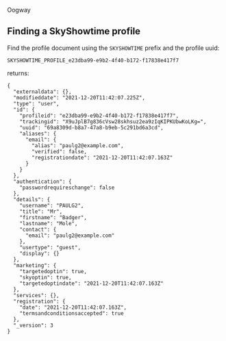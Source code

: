 Oogway

## Finding a SkyShowtime profile

Find the profile document using the `SKYSHOWTIME` prefix and the profile uuid:

`SKYSHOWTIME_PROFILE_e23dba99-e9b2-4f40-b172-f17838e417f7`

returns:

```
{
  "externaldata": {},
  "modifieddate": "2021-12-20T11:42:07.225Z",
  "type": "user",
  "id": {
    "profileid": "e23dba99-e9b2-4f40-b172-f17838e417f7",
    "trackingid": "X9uJplB7g836cVsw28skhsuz2ea9zIqKIPKUbwKoLKg=",
    "uuid": "69a8309d-b8a7-47a8-b9eb-5c291bd6a3cd",
    "aliases": {
      "email": {
        "alias": "paulg2@example.com",
        "verified": false,
        "registrationdate": "2021-12-20T11:42:07.163Z"
      }
    }
  },
  "authentication": {
    "passwordrequireschange": false
  },
  "details": {
    "username": "PAULG2",
    "title": "Mr",
    "firstname": "Badger",
    "lastname": "Mole",
    "contact": {
      "email": "paulg2@example.com"
    },
    "usertype": "guest",
    "display": {}
  },
  "marketing": {
    "targetedoptin": true,
    "skyoptin": true,
    "targetedoptindate": "2021-12-20T11:42:07.163Z"
  },
  "services": {},
  "registration": {
    "date": "2021-12-20T11:42:07.163Z",
    "termsandconditionsaccepted": true
  },
  "_version": 3
}
```
